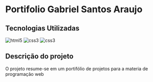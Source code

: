 # Portifolio Gabriel Santos Araujo

## Tecnologias Utilizadas

<div>
  <img alt="html5" src="https://img.shields.io/badge/HTML5-E34F26?style=for-the-badge&logo=html5&logoColor=white"/>
  <img alt="css3" src="https://img.shields.io/badge/CSS3-1572B6?style=for-the-badge&logo=css3&logoColor=white"/> 
  <img alt="css3" src="https://img.shields.io/badge/JavaScript-F7DF1E?style=for-the-badge&logo=javascript&logoColor=black"/>   
</div>

## Descrição do projeto

O projeto resume-se em um portifólio de projetos para a materia de programação web
